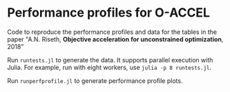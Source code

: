 # Performance profiles for O-ACCEL
Code to reproduce the performance profiles and data for the tables in
the paper
"A.N. Riseth, **Objective acceleration for unconstrained optimization**, 2018"

Run `runtests.jl` to generate the data. It supports parallel execution
with Julia. For example, run with eight workers, use `julia -p 8 runtests.jl`.

Run `runperfprofile.jl` to generate performance profile plots.
